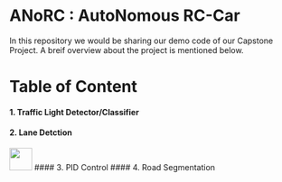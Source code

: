 # ANoRC : AutoNomous RC-Car 

In this repository we would be sharing our demo code of our Capstone Project. A breif overview about the project is mentioned below. 

# Table of Content 
#### 1. Traffic Light Detector/Classifier 
#### 2. Lane Detction 
<img src="https://github.com/harrykarwasra/autonomous-vehicle/blob/master/overview.gif" width="40" height="40" />
#### 3. PID Control 
#### 4. Road Segmentation
